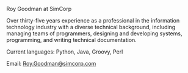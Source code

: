 Roy Goodman at SimCorp

Over thirty-five years experience as a professional in the information technology industry with a diverse technical background, 
including managing teams of programmers, designing and developing systems, programming, and writing technical documentation.

Current languages: Python, Java, Groovy, Perl

Email: Roy.Goodman@simcorp.com

<!---
rgoodman-qontigo/rgoodman-qontigo is a ✨ special ✨ repository because its `README.md` (this file) appears on your GitHub profile.
You can click the Preview link to take a look at your changes.
--->
